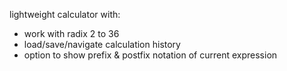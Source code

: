 lightweight calculator with:
  * work with radix 2 to 36
  * load/save/navigate calculation history
  * option to show prefix & postfix notation of current expression